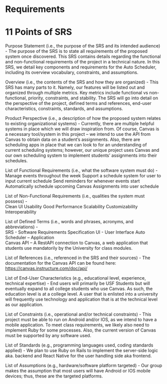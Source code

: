 # Requirements

# 11 Points of SRS 

Purpose Statement (i.e., the purpose of the SRS and its intended audience) - The purpose of the SRS is to state all requirements of the proposed system once discovered. This SRS contains details regarding the functional and non-functional requirements of the project in a technical nature. In this SRS, we detail key components and requirements for the Auto Scheduler, including its overview vocabulary, constraints, and assumptions. 

Overview (i.e., the contents of the SRS and how they are organized) - This SRS has many parts to it. Namely, our features will be listed out and organized through multiple metrics. Key metrics include functional vs non-functional, priority, constraints, and stability. The SRS will go into detail on the perspective of the project, defined terms and references, end-user characteristics, constraints, standards, and assumptions. 

Product Perspective (i.e., a description of how the proposed system relates to existing organizational systems) - Currently, there are multiple helpful systems in place which we will draw inspiration from. Of course, Canvas is a necessary tool/system in this project – we intend to use the API from Canvas to obtain data on a student’s assignments. Also, there are scheduling apps in place that we can look to for an understanding of current scheduling systems; however, our unique project uses Canvas and our own scheduling system to implement students’ assignments into their schedules. 

List of Functional Requirements (i.e., what the software system must do) -  
Manage events throughout the week 
Support a schedule system for user to input current schedule 
Send reminders for whenever events start 
Automatically schedule upcoming Canvas Assignments into user schedule  

List of Non-Functional Requirements (i.e., qualities the system must possess) -  
Clean UI 
Usability 
Good Performance 
Scalability 
Customizability  
Interoperability 

List of Defined Terms (i.e., words and phrases, acronyms, and abbreviations) -  
SRS - Software Requirements Specification
UI - User Interface
Auto Scheduler – Application  
Canvas API – A RestAPI connection to Canvas, a web application that students use mandatorily by the University for class modules.  

List of References (i.e., referenced in the SRS and their sources) - The documentation for the Canvas API can be found here: https://canvas.instructure.com/doc/api/ 

List of End-User Characteristics (e.g., educational level, experience, technical expertise) - End users will primarily be USF Students but will eventually expand to all college students who use Canvas. As such, the education level is at a college level.  A user that is enlisted into a university will frequently use technology and application that is at the technical level as our application. 

List of Constraints (i.e., operational and/or technical constraints) - This project must be able to run on Android and/or IOS, as we intend to have a mobile application. To meet class requirements, we likely also need to implement Ruby for some processes. Also, the current version of Canvas must be supported by any software used. 

List of Standards (e.g., programming languages used, coding standards applied) - We plan to use Ruby on Rails to implement the server-side logic aka. backend and React Native for the user handling side aka frontend. 

List of Assumptions (e.g., hardware/software platform targeted) - Our group makes the assumption that most users will have Android or IOS mobile devices; thus, these are the targeted platforms. 

